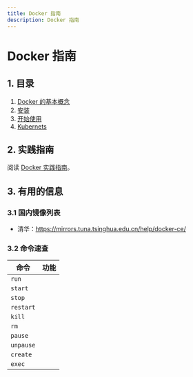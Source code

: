 ```yaml
---
title: Docker 指南
description: Docker 指南
---
```


# Docker 指南

## 1. 目录

1. [Docker 的基本概念](./basic.md)
2. [安装](./install-docker.md)
3. [开始使用](./get-started.md)
4. [Kubernets](./kubernets.md)

## 2. 实践指南

阅读 [Docker 实践指南](./projects/)。

## 3. 有用的信息

### 3.1 国内镜像列表

- 清华：<https://mirrors.tuna.tsinghua.edu.cn/help/docker-ce/>

### 3.2 命令速查

| 命令      | 功能 |
| --------- | ---- |
| `run`     |      |
| `start`   |      |
| `stop`    |      |
| `restart` |      |
| `kill`    |      |
| `rm`      |      |
| `pause`   |      |
| `unpause` |      |
| `create`  |      |
| `exec`    |      |
